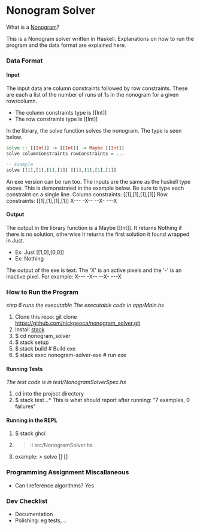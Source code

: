 # Nonogram Solver

What is a [Nonogram](https://en.wikipedia.org/wiki/Nonogram)?

This is a Nonogram solver written in Haskell. Explanations on how to run the program and the data format are explained here.

### Data Format

#### Input
The input data are column constraints followed by row constraints. These are each a list of the number of runs of 1s in the nonogram for a given row/column.
* The column constraints type is [[Int]]
* The row constraints type is [[Int]]

In the library, the solve function solves the nonogram. The type is seen below.
```haskell
solve :: [[Int]] -> [[Int]] -> Maybe [[Int]]
solve columnConstraints rowConstraints = ...

-- Example
solve [[1],[1],[1],[1]] [[1],[1],[1],[1]] 
```

An exe version can be run too. The inputs are the same as the haskell type above. This is demonstrated in the example below. Be sure to type each constraint on a single line.
Column constraints: [[1],[1],[1],[1]]
Row constraints: [[1],[1],[1],[1]]
X---
-X--
--X-
---X


#### Output
The output in the library function is a Maybe [[Int]]. It returns Nothing if there is no solution, otherwise it returns the first solution it found wrapped in Just.
* Ex: Just [[1,0],[0,0]]
* Ex: Nothing

The output of the exe is text. The 'X' is an active pixels and the '-' is an inactive pixel. For example:
X---
-X--
--X-
---X


### How to Run the Program
_step 6 runs the executable_
_The executable code in app/Main.hs_
1. Clone this repo: git clone https://github.com/nickgeoca/nonogram_solver.git
2. Install [stack](https://docs.haskellstack.org/en/stable/README/#how-to-install)
3. $ cd nonogram_solver
4. $ stack setup
5. $ stack build # Build exe
6. $ stack exec nonogram-solver-exe # run exe

#### Running Tests
_The test code is in test/NonogramSolverSpec.hs_
1. cd into the project directory
2. $ stack test
..* This is what should report after running: "7 examples, 0 failures"

#### Running in the REPL
1. $ stack ghci
2. > :l src/NonogramSolver.hs
3. example: > solve [] []

### Programming Assignment Miscallaneous

* Can I reference algorithms?
Yes 

### Dev Checklist
* Documentation
* Polishing: eg tests, ..